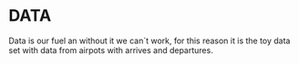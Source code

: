 # DATA

Data is our fuel an without it we can´t work, for this reason it is the toy data set with data from airpots with arrives and departures.
